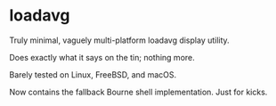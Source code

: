loadavg
=======

Truly minimal, vaguely multi-platform loadavg display utility.

Does exactly what it says on the tin; nothing more.

Barely tested on Linux, FreeBSD, and macOS.

Now contains the fallback Bourne shell implementation. Just for kicks.
